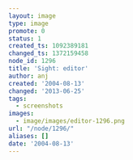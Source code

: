 ```yaml
---
layout: image
type: image
promote: 0
status: 1
created_ts: 1092389181
changed_ts: 1372159458
node_id: 1296
title: 'Sight: editor'
author: anj
created: '2004-08-13'
changed: '2013-06-25'
tags:
  - screenshots
images:
  - image/images/editor-1296.png
url: "/node/1296/"
aliases: []
date: '2004-08-13'
---
```


